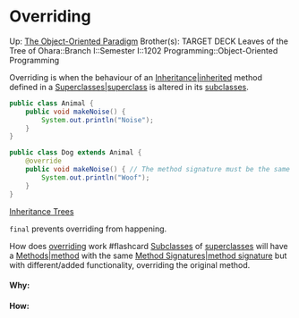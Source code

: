 # Overriding

Up: [The Object-Oriented Paradigm](the_object-oriented_paradigm)
Brother(s):
TARGET DECK
Leaves of the Tree of Ohara::Branch I::Semester I::1202 Programming::Object-Oriented Programming

Overriding is when the behaviour of an [Inheritance|inherited](inheritance|inherited) method defined in a [Superclasses|superclass](superclasses|superclass) is altered in its [subclasses](subclasses).

```java
public class Animal {
	public void makeNoise() {
		System.out.println("Noise");
	}
}

public class Dog extends Animal {
	@override
	public void makeNoise() { // The method signature must be the same
		System.out.println("Woof");
	}
}
```

[Inheritance Trees](inheritance_trees)

`final` prevents overriding from happening.

How does [overriding](overriding) work #flashcard 
[Subclasses](subclasses) of [superclasses](superclasses) will have a [Methods|method](methods|method) with the same [Method Signatures|method signature](method_signatures|method_signature) but with different/added functionality, overriding the original method.
<!--ID: 1705184914844-->



































#### Why:
#### How:









